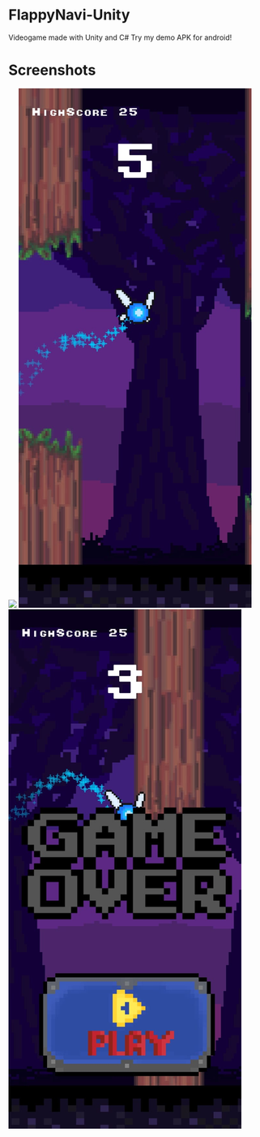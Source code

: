# FlappyNavi-Unity
Videogame made with Unity and C#
Try my demo APK for android!

# Screenshots
![](https://github.com/larz120/FlappyNavi-Unity/blob/83df818b9b3f8aca4f4cd99b39a1b3cfdeab7a12/Gameplay.gif)
![](https://github.com/larz120/FlappyNavi-Unity/blob/83df818b9b3f8aca4f4cd99b39a1b3cfdeab7a12/Gameplay01.jpeg)
![](https://github.com/larz120/FlappyNavi-Unity/blob/329e74f7ce97714d08cae1abc76584ef66c5a25e/GameOver.jpeg)
